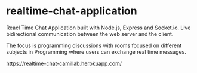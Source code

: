 # realtime-chat-application

Reacl Time Chat Application built with Node.js, Express and Socket.io. 
Live bidirectional communication between the web server and the client.

The focus is programming discussions with rooms focused on different subjects in Programming where users can exchange real time messages.

https://realtime-chat-camillab.herokuapp.com/

